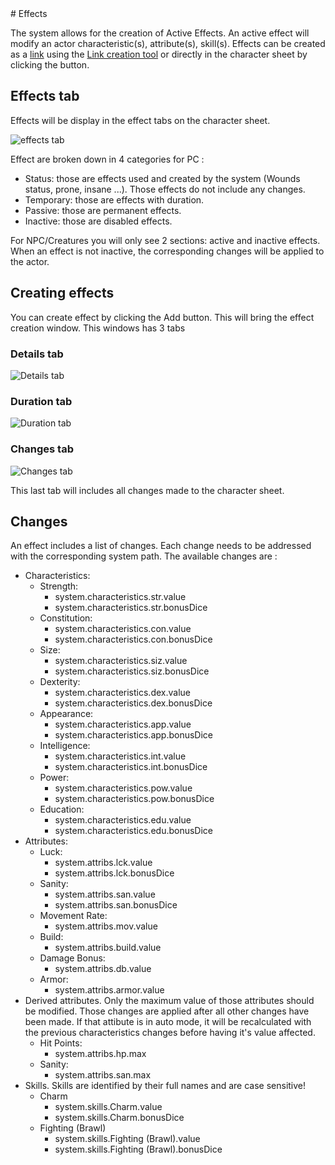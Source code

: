<!--- This file is auto generated from module/manual/en/effects.md --># Effects

The system allows for the creation of Active Effects.
An active effect will modify an actor characteristic(s), attribute(s), skill(s).
Effects can be created as a [link](links.md) using the [Link creation tool](link_creation_window.md) or directly in the character sheet by clicking the  button.

## Effects tab

Effects will be display in the effect tabs on the character sheet.

![effects tab](../../assets/manual/effects/effects-tab.webp)

Effect are broken down in 4 categories for PC :

- Status: those are effects used and created by the system (Wounds status, prone, insane ...). Those effects do not include any changes.
- Temporary: those are effects with duration.
- Passive: those are permanent effects.
- Inactive: those are disabled effects.

For NPC/Creatures you will only see 2 sections: active and inactive effects.
When an effect is not inactive, the corresponding changes will be applied to the actor.

## Creating effects

You can create effect by clicking the Add button.
This will bring the effect creation window.
This windows has 3 tabs

### Details tab

![Details tab](../../assets/manual/effects/details-tab.webp)

### Duration tab

![Duration tab](../../assets/manual/effects/duration-tab.webp)

### Changes tab

![Changes tab](../../assets/manual/effects/changes-tab.webp)

This last tab will includes all changes made to the character sheet.

## Changes

An effect includes a list of changes. Each change needs to be addressed with the corresponding system path.
The available changes are :

- Characteristics:
  - Strength:
    - system.characteristics.str.value
    - system.characteristics.str.bonusDice
  - Constitution:
    - system.characteristics.con.value
    - system.characteristics.con.bonusDice
  - Size:
    - system.characteristics.siz.value
    - system.characteristics.siz.bonusDice
  - Dexterity:
    - system.characteristics.dex.value
    - system.characteristics.dex.bonusDice
  - Appearance:
    - system.characteristics.app.value
    - system.characteristics.app.bonusDice
  - Intelligence:
    - system.characteristics.int.value
    - system.characteristics.int.bonusDice
  - Power:
    - system.characteristics.pow.value
    - system.characteristics.pow.bonusDice
  - Education:
    - system.characteristics.edu.value
    - system.characteristics.edu.bonusDice
- Attributes:
  - Luck:
    - system.attribs.lck.value
    - system.attribs.lck.bonusDice
  - Sanity:
    - system.attribs.san.value
    - system.attribs.san.bonusDice
  - Movement Rate:
    - system.attribs.mov.value
  - Build:
    - system.attribs.build.value
  - Damage Bonus:
    - system.attribs.db.value
  - Armor:
    - system.attribs.armor.value
- Derived attributes. Only the maximum value of those attributes should be modified. Those changes are applied after all other changes have been made. If that attibute is in auto mode, it will be recalculated with the previous characteristics changes before having it's value affected.
  - Hit Points:
    - system.attribs.hp.max
  - Sanity:
    - system.attribs.san.max
- Skills. Skills are identified by their full names and are case sensitive!
  - Charm
    - system.skills.Charm.value
    - system.skills.Charm.bonusDice
  - Fighting (Brawl)
    - system.skills.Fighting (Brawl).value
    - system.skills.Fighting (Brawl).bonusDice

